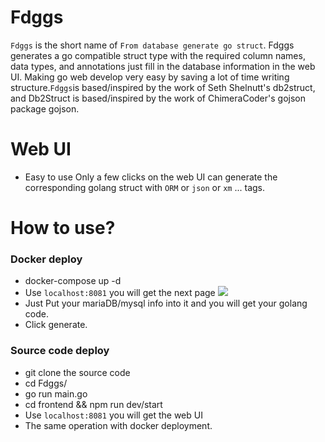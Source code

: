 # Fdggs
`Fdggs` is the short name of `From database generate go struct`.
Fdggs generates a go compatible struct type with the required column names, data types, and annotations just fill in the database information in the web UI. Making go web develop very easy by saving a lot of time writing structure.`Fdggs`is based/inspired by the work of Seth Shelnutt's db2struct, and Db2Struct is based/inspired by the work of ChimeraCoder's gojson package gojson.
# Web UI
- Easy to use
Only a few clicks on the web UI can generate the corresponding golang struct with `ORM` or `json` or `xm` ... tags.
# How to use?
### Docker deploy
- docker-compose up -d
- Use `localhost:8081` you will get the next page
![](https://tva1.sinaimg.cn/large/006tNbRwgy1g9w1ru6tl4j31wb0u0aft.jpg)
- Just Put your mariaDB/mysql info into it and you will get your golang code.
- Click generate.
### Source code deploy
- git clone the source code
- cd Fdggs/
- go run main.go
- cd frontend && npm run dev/start
- Use `localhost:8081` you will get the web UI
- The same operation with docker deployment.
